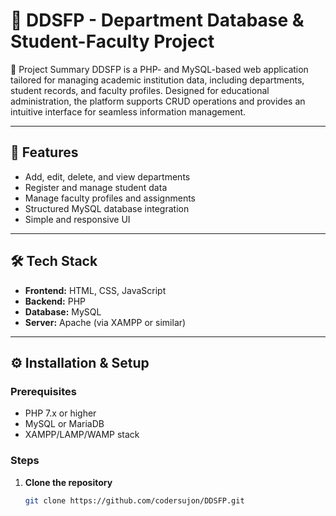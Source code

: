 # 📘 DDSFP - Department Database & Student-Faculty Project

📌 Project Summary
DDSFP is a PHP- and MySQL-based web application tailored for managing academic institution data, including departments, student records, and faculty profiles. Designed for educational administration, the platform supports CRUD operations and provides an intuitive interface for seamless information management.

---

## 🚀 Features

- Add, edit, delete, and view departments
- Register and manage student data
- Manage faculty profiles and assignments
- Structured MySQL database integration
- Simple and responsive UI

---

## 🛠️ Tech Stack

- **Frontend:** HTML, CSS, JavaScript
- **Backend:** PHP
- **Database:** MySQL
- **Server:** Apache (via XAMPP or similar)

---


## ⚙️ Installation & Setup

### Prerequisites

- PHP 7.x or higher
- MySQL or MariaDB
- XAMPP/LAMP/WAMP stack

### Steps

1. **Clone the repository**
   ```bash
   git clone https://github.com/codersujon/DDSFP.git